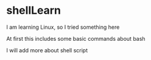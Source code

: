shellLearn
==========
I am learning Linux, so I tried something here

At first this includes some basic commands about bash

I will add more about shell script
